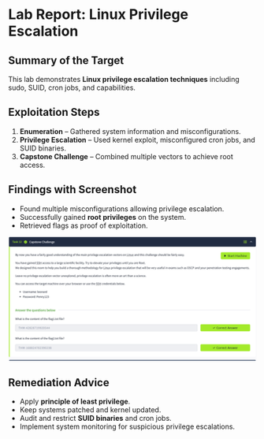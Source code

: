 # Lab Report: Linux Privilege Escalation

## Summary of the Target
This lab demonstrates **Linux privilege escalation techniques** including sudo, SUID, cron jobs, and capabilities.

## Exploitation Steps
1. **Enumeration** – Gathered system information and misconfigurations.  
2. **Privilege Escalation** – Used kernel exploit, misconfigured cron jobs, and SUID binaries.  
3. **Capstone Challenge** – Combined multiple vectors to achieve root access.  

## Findings with Screenshot
- Found multiple misconfigurations allowing privilege escalation.  
- Successfully gained **root privileges** on the system.  
- Retrieved flags as proof of exploitation.

![Linux Privilege Escalation Screenshot](linux-priv-esc.png)

## Remediation Advice
- Apply **principle of least privilege**.  
- Keep systems patched and kernel updated.  
- Audit and restrict **SUID binaries** and cron jobs.  
- Implement system monitoring for suspicious privilege escalations.
